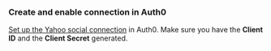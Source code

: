 ### Create and enable connection in Auth0
[Set up the Yahoo social connection](/dashboard/guides/connections/set-up-connections-social) in Auth0. Make sure you have the **Client ID** and the **Client Secret** generated.

